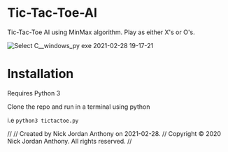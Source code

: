 # Tic-Tac-Toe-AI
Tic-Tac-Toe AI using MinMax algorithm. Play as either X's or O's.

![Select C__windows_py exe 2021-02-28 19-17-21](https://user-images.githubusercontent.com/45154810/109438980-7bc19080-79fa-11eb-92bf-28740502aacb.gif)

# Installation 
Requires Python 3

Clone the repo and run in a terminal using python

i.e `python3 tictactoe.py`


// // Created by Nick Jordan Anthony on 2021-02-28. // Copyright © 2020 Nick Jordan Anthony. All rights reserved. //

